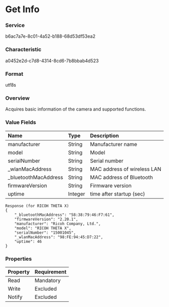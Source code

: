 # Get Info

### Service

b6ac7a7e-8c01-4a52-b188-68d53df53ea2

### Characteristic

a0452e2d-c7d8-4314-8cd6-7b8bbab4d523

### Format

utf8s

### Overview

Acquires basic information of the camera and supported functions.

### Value Fields

| Name| Type | Description |
|:--|:--|:--|
|manufacturer|String|Manufacturer name
|model|String|Model
|serialNumber|String|Serial number
|_wlanMacAddress|String|MAC address of wireless LAN
|_bluetoothMacAddress|String|MAC address of Bluetooth
|firmwareVersion|String|Firmware version
|uptime|Integer|time after startup (sec)

```
Response (for RICOH THETA X)
{
    "_bluetoothMacAddress": "58:38:79:46:F7:61",
    "firmwareVersion": "2.20.1",
    "manufacturer": "Ricoh Company, Ltd.",
    "model": "RICOH THETA X",
    "serialNumber": "15001045",
    "_wlanMacAddress": "98:FE:94:45:D7:22",
    "uptime": 46
}
```

### Properties

| Property | Requirement |
|:--|:--|
| Read | Mandatory |
| Write | Excluded |
| Notify | Excluded |

